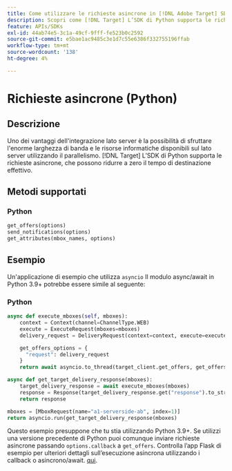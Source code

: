 ```yaml
---
title: Come utilizzare le richieste asincrone in [!DNL Adobe Target] SDK Python
description: Scopri come [!DNL Target] L’SDK di Python supporta le richieste asincrone, che possono ridurre a zero il tempo di destinazione effettivo.
feature: APIs/SDKs
exl-id: 44ab74e5-3c1a-49cf-9fff-fe523b0c2592
source-git-commit: e5bae1ac9485c3e1d7c55e6386f332755196ffab
workflow-type: tm+mt
source-wordcount: '138'
ht-degree: 4%

---
```


# Richieste asincrone (Python)

## Descrizione

Uno dei vantaggi dell&#39;integrazione lato server è la possibilità di sfruttare l&#39;enorme larghezza di banda e le risorse informatiche disponibili sul lato server utilizzando il parallelismo. [!DNL Target] L’SDK di Python supporta le richieste asincrone, che possono ridurre a zero il tempo di destinazione effettivo.

## Metodi supportati

### Python

```python {line-numbers="true"}
get_offers(options)
send_notifications(options)
get_attributes(mbox_names, options)
```

## Esempio

Un&#39;applicazione di esempio che utilizza `asyncio` Il modulo async/await in Python 3.9+ potrebbe essere simile al seguente:

### Python

```python {line-numbers="true"}
async def execute_mboxes(self, mboxes):
    context = Context(channel=ChannelType.WEB)
    execute = ExecuteRequest(mboxes=mboxes)
    delivery_request = DeliveryRequest(context=context, execute=execute)

    get_offers_options = {
      "request": delivery_request
    }
    return await asyncio.to_thread(target_client.get_offers, get_offers_options)

async def get_target_delivery_response(mboxes):
    target_delivery_response = await execute_mboxes(mboxes)
    response = Response(target_delivery_response.get("response").to_str(), status=200, mimetype='application/json')
    return response

mboxes = [MboxRequest(name="a1-serverside-ab", index=1)]
return asyncio.run(get_target_delivery_response(mboxes)
```

Questo esempio presuppone che tu stia utilizzando Python 3.9+. Se utilizzi una versione precedente di Python puoi comunque inviare richieste asincrone passando `options.callback` a `get_offers`. Controlla l’app Flask di esempio per ulteriori dettagli sull’esecuzione asincrona utilizzando i callback o asincrono/await. [qui](https://github.com/adobe/target-python-sdk/blob/main/samples/app.py).
